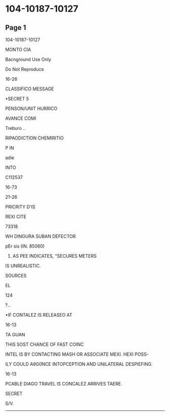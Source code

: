 # 104-10187-10127

## Page 1

104-10187-10127

MONTO CIA

Bacnground Use Only

Do Not Reproduce

16-26

CLASSIFICO MESSAGE

•SECRET 5

PENSON/UNIT HURRICO

AVANCE COMI

Treburo ..

RIPAODICTION CHEMIRITIO

P IN

adie

INTO

C112537

16-73

21-26

PRICRITY D'IS

REXI CITE

73318

WH DINGURA SUBAN DEFECTOR

pEr sis (IN. 85060)

1. AS PEE INDICATES, "SECURES METERS

IS UNREALISTIC.

SOURCES

EL

124

?..

•IF CONTALEZ IS RELEASEO AT

16-13

TA GUAN

THIS SOST CHANCE OF FAST COINC

INTEL IS BY CONTACTING MASH OR ASSOCIATE MEXI. HEXI POSS-

ILY COULD A9G0NCE INTOPCEPTION AND UNILATERAL DESPIEFING.

16-13

PCABLE DIAGO TRAVEL IS CONCALEZ ARRIVES TAERE.

SECRET

S/V.

---

